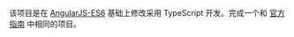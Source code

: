 该项目是在 [AngularJS-ES6](https://github.com/onlymisaky/AngularJS-ES6) 基础上修改采用 TypeScript 开发。完成一个和 [官方指南](https://angular.io/tutorial) 中相同的项目。
